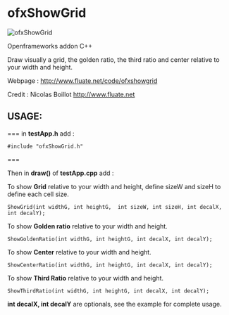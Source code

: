 # ofxShowGrid

![ofxShowGrid](https://raw.github.com/fluaten/ofxShowGrid/master/ofxaddons_thumbnail.png)

Openframeworks addon C++

Draw visually a grid, the golden ratio, the third ratio and center relative to your width and height.

Webpage : <http://www.fluate.net/code/ofxshowgrid>

Credit : Nicolas Boillot <http://www.fluate.net>

  
    
    
## USAGE:
  
    
    
===
in __testApp.h__ add :

	#include "ofxShowGrid.h" 


===

Then in __draw()__ of __testApp.cpp__ add :

To show __Grid__ relative to your width and height, define sizeW and sizeH to define each cell size.

	ShowGrid(int widthG, int heightG,  int sizeW, int sizeH, int decalX, int decalY);

To show __Golden ratio__ relative to your width and height.

	ShowGoldenRatio(int widthG, int heightG, int decalX, int decalY);

To show __Center__ relative to your width and height.
    
	ShowCenterRatio(int widthG, int heightG, int decalX, int decalY);

To show __Third Ratio__ relative to your width and height.
  
	ShowThirdRatio(int widthG, int heightG, int decalX, int decalY);
	

 __int decalX, int decalY__ are optionals, see the example for complete usage.	


	
	



